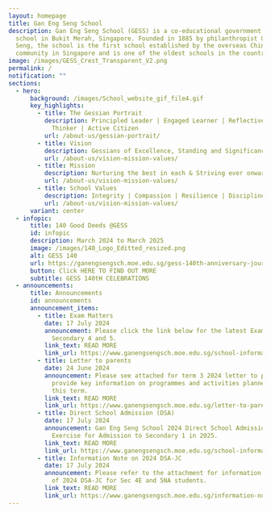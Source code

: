 ```yaml
---
layout: homepage
title: Gan Eng Seng School
description: Gan Eng Seng School (GESS) is a co-educational government secondary
  school in Bukit Merah, Singapore. Founded in 1885 by philanthropist Gan Eng
  Seng, the school is the first school established by the overseas Chinese
  community in Singapore and is one of the oldest schools in the country.
image: /images/GESS_Crest_Transparent_V2.png
permalink: /
notification: ""
sections:
  - hero:
      background: /images/School_website_gif_file4.gif
      key_highlights:
        - title: The Gessian Portrait
          description: Principled Leader | Engaged Learner | Reflective & Innovative
            Thinker | Active Citizen
          url: /about-us/gessian-portrait/
        - title: Vision
          description: Gessians of Excellence, Standing and Significance
          url: /about-us/vision-mission-values/
        - title: Mission
          description: Nurturing the best in each & Striving ever onward
          url: /about-us/vision-mission-values/
        - title: School Values
          description: Integrity | Compassion | Resilience | Discipline | Respect
          url: /about-us/vision-mission-values/
      variant: center
  - infopic:
      title: 140 Good Deeds @GESS
      id: infopic
      description: March 2024 to March 2025
      image: /images/140_Logo_Editted_resized.png
      alt: GESS 140
      url: https://ganengsengsch.moe.edu.sg/gess-140th-anniversary-journey/
      button: Click HERE TO FIND OUT MORE
      subtitle: GESS 140tH CELEBRATIONS
  - announcements:
      title: Announcements
      id: announcements
      announcement_items:
        - title: Exam Matters
          date: 17 July 2024
          announcement: Please click the link below for the latest Exam Timetable for
            Secondary 4 and 5.
          link_text: READ MORE
          link_url: https://www.ganengsengsch.moe.edu.sg/school-information/exam-matters/
        - title: Letter to parents
          date: 24 June 2024
          announcement: Please see attached for term 3 2024 letter to parents which will
            provide key information on programmes and activities planned for
            this term.
          link_text: READ MORE
          link_url: https://www.ganengsengsch.moe.edu.sg/letter-to-parents-term-3-2024/
        - title: Direct School Admission (DSA)
          date: 17 July 2024
          announcement: Gan Eng Seng School 2024 Direct School Admission (DSA-Sec)
            Exercise for Admission to Secondary 1 in 2025.
          link_text: READ MORE
          link_url: https://www.ganengsengsch.moe.edu.sg/school-information/school-admission/
        - title: Information Note on 2024 DSA-JC
          date: 17 July 2024
          announcement: Please refer to the attachment for information and broad timeline
            of 2024 DSA-JC for Sec 4E and 5NA students.
          link_text: READ MORE
          link_url: https://www.ganengsengsch.moe.edu.sg/information-note-on-2024-dsa-jc-for-sec-4e-and-5na-students/
---
```

